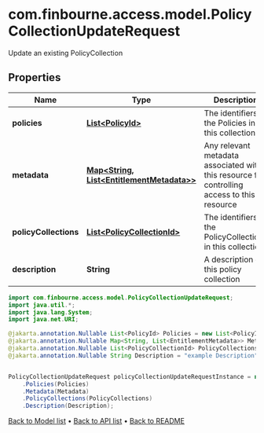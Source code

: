 # com.finbourne.access.model.PolicyCollectionUpdateRequest
Update an existing PolicyCollection

## Properties

Name | Type | Description | Notes
------------ | ------------- | ------------- | -------------
**policies** | [**List&lt;PolicyId&gt;**](PolicyId.md) | The identifiers of the Policies in this collection | [optional] [default to List<PolicyId>]
**metadata** | [**Map&lt;String, List&lt;EntitlementMetadata&gt;&gt;**](List.md) | Any relevant metadata associated with this resource for controlling access to this resource | [optional] [default to Map<String, List<EntitlementMetadata>>]
**policyCollections** | [**List&lt;PolicyCollectionId&gt;**](PolicyCollectionId.md) | The identifiers of the PolicyCollections in this collection | [optional] [default to List<PolicyCollectionId>]
**description** | **String** | A description of this policy collection | [optional] [default to String]

```java
import com.finbourne.access.model.PolicyCollectionUpdateRequest;
import java.util.*;
import java.lang.System;
import java.net.URI;

@jakarta.annotation.Nullable List<PolicyId> Policies = new List<PolicyId>();
@jakarta.annotation.Nullable Map<String, List<EntitlementMetadata>> Metadata = new Map<String, List<EntitlementMetadata>>();
@jakarta.annotation.Nullable List<PolicyCollectionId> PolicyCollections = new List<PolicyCollectionId>();
@jakarta.annotation.Nullable String Description = "example Description";


PolicyCollectionUpdateRequest policyCollectionUpdateRequestInstance = new PolicyCollectionUpdateRequest()
    .Policies(Policies)
    .Metadata(Metadata)
    .PolicyCollections(PolicyCollections)
    .Description(Description);
```


[Back to Model list](../README.md#documentation-for-models) &#8226; [Back to API list](../README.md#documentation-for-api-endpoints) &#8226; [Back to README](../README.md)
